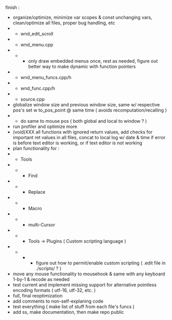 finish :
- organize/optimize, minimize var scopes & const unchanging vars, clean/optimize all files, proper bug handling, etc
- - wnd_edit_scroll
- - wnd_menu.cpp
- - - only draw embedded menus once, rest as needed, figure out better way to make dynamic with function pointers
- - wnd_menu_funcs.cpp/h
- - wnd_func.cpp/h
- - source.cpp
- globalize window size and previous window size, same w/ respective pos's set w to_pos_point @ same time ( avoids recomputation/recalling )
- - do same to mouse pos ( both global and local to window ? )
- run profiler and optimize more
- (void)XXX all functions with ignored return values, add checks for important ret values in all files, concat to local log w/ date & time if error is before text editor is working, or if text editor is not working
- plan functionality for :
- - Tools
- - - Find
- - - Replace
- - - Macro
- - - multi-Cursor
- - - Tools -> Plugins ( Custom scripting language )
- - - - figure out how to permit/enable custom scripting ( .edit file in ./scripts/ ? )
- move any mouse functionality to mousehook & same with any keyboard 1-by-1 & recode as needed
- test current and implement missing support for alternative pointless encoding formats ( utf-16, utf-32, etc. )
- full, final reoptimization
- add comments to non-self-explaning code
- test everything ( make list of stuff from each file's funcs )
- add ss, make documentation, then make repo public